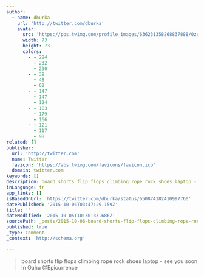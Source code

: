 ```yaml
---
author:
  - name: dburka
    url: 'http://twitter.com/dburka'
    avatar:
      src: 'https://pbs.twimg.com/profile_images/636231358268837888/0zuy-UJ__bigger.jpg'
      width: 73
      height: 73
      colors:
        - - 224
          - 232
          - 230
        - - 39
          - 48
          - 62
        - - 147
          - 147
          - 124
        - - 183
          - 179
          - 166
        - - 121
          - 117
          - 98
related: []
publisher:
  url: 'http://twitter.com'
  name: Twitter
  favicon: 'https://abs.twimg.com/favicons/favicon.ico'
  domain: twitter.com
keywords: []
description: board shorts flip flops climbing rope rock shoes laptop - see you soon in Oahu @Epicurrence
inLanguage: fr
app_links: []
isBasedOnUrl: 'https://twitter.com/dburka/status/650874182410997760'
datePublished: '2015-10-06T03:47:29.159Z'
title: ''
dateModified: '2015-10-05T10:30:33.686Z'
sourcePath: _posts/2015-10-06-board-shorts-flip-flops-climbing-rope-rock-shoes-laptop-se.md
published: true
_type: Comment
_context: 'http://schema.org'

---
```

> board shorts flip flops climbing rope rock shoes laptop - see you soon in Oahu &commat;Epicurrence
